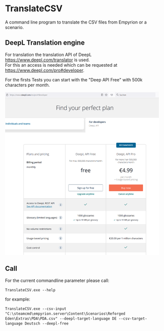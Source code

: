﻿# TranslateCSV

A command line program to translate the CSV files from Empyrion or a scenario.

## DeepL Translation engine
For translation the translation API of DeepL https://www.deepl.com/translator is used.\
For this an access is needed which can be requested at https://www.deepl.com/pro#developer.

For the firsts Tests you can start with the "Deep API Free" with 500k characters per month.

![](Screenshots/DeepL.png)

## Call

For the current commandline parameter please call:
```
TranslateCSV.exe --help
```

for example:

```
TranslateCSV.exe --csv-input "C:\steamcmd\empyrion.server\Content\Scenarios\Reforged Eden\Extras\PDA\PDA.csv" --deepl-target-language DE --csv-target-language Deutsch --deepl-free
```